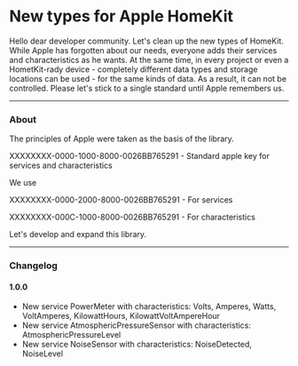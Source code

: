 # New types for Apple HomeKit

Hello dear developer community. Let's clean up the new types of HomeKit.
While Apple has forgotten about our needs, everyone adds their services and characteristics as he wants.
At the same time, in every project or even a HometKit-rady device - completely different data types and storage locations can be used - for the same kinds of data.
As a result, it can not be controlled. Please let's stick to a single standard until Apple remembers us.

---

### About

The principles of Apple were taken as the basis of the library.

XXXXXXXX-0000-1000-8000-0026BB765291 - Standard apple key for services and characteristics

We use

XXXXXXXX-0000-2000-8000-0026BB765291 - For services

XXXXXXXX-000C-1000-8000-0026BB765291 - For characteristics

Let's develop and expand this library.

---

### Changelog

#### 1.0.0
- New service PowerMeter with characteristics: Volts, Amperes, Watts, VoltAmperes, KilowattHours, KilowattVoltAmpereHour
- New service AtmosphericPressureSensor with characteristics: AtmosphericPressureLevel
- New service NoiseSensor with characteristics: NoiseDetected, NoiseLevel
